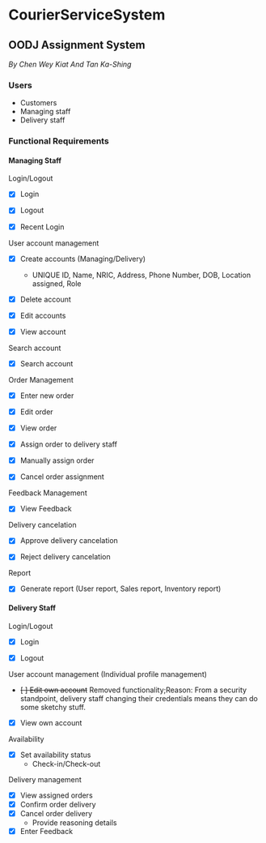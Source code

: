 # CourierServiceSystem
## OODJ Assignment System

*By Chen Wey Kiat And Tan Ka-Shing*


### Users
-   Customers
-	Managing staff
-	Delivery staff


### Functional Requirements

#### Managing Staff


Login/Logout
- [x]	Login
- [x]	Logout
- [x]   Recent Login


User account management
- [x]	Create accounts (Managing/Delivery)
    - UNIQUE ID, Name, NRIC, Address, Phone Number, DOB, Location assigned, Role
- [x]	Delete account
- [x]	Edit accounts
- [x]	View account


Search account
- [x]	Search account


Order Management
- [x]	Enter new order
- [x]	Edit order
- [x]	View order
- [x]	Assign order to delivery staff
- [x]	Manually assign order
- [x]	Cancel order assignment


Feedback Management
- [x]	View Feedback


Delivery cancelation
- [x]	Approve delivery cancelation
- [x]	Reject delivery cancelation


Report
- [x]	Generate report (User report, Sales report, Inventory report)


#### Delivery Staff


Login/Logout
- [x]	Login
- [x]	Logout


User account management (Individual profile management)
- <del>[ ]	Edit own account</del> Removed functionality;Reason: From a security standpoint, delivery staff changing their credentials means they can do some sketchy stuff.
- [x]	View own account


Availability
- [x]	Set availability status
    - Check-in/Check-out
    
    
Delivery management
- [x]	View assigned orders
- [x]	Confirm order delivery
- [x]	Cancel order delivery
    - Provide reasoning details
- [x]   Enter Feedback
